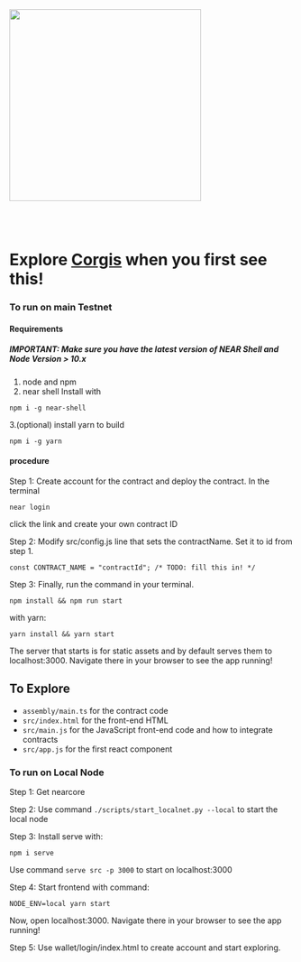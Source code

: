 <br />
<br />

<p>
<img src="https://corgis.nearprotocol.com/static/media/logo.6b6d06b2.png" width="340">
</p>

<br />
<br />

# Explore [Corgis](http://corgis.nearprotocol.com) when you first see this!

### To run on main Testnet
#### Requirements
##### IMPORTANT: Make sure you have the latest version of NEAR Shell and Node Version > 10.x 
1. node and npm
2. near shell
Install with 
```
npm i -g near-shell
```
3.(optional) install yarn to build
```
npm i -g yarn
```
#### procedure
Step 1: Create account for the contract and deploy the contract.
In the terminal
```
near login
```
click the link and create your own contract ID

Step 2:
Modify src/config.js line that sets the contractName. Set it to id from step 1.
```
const CONTRACT_NAME = "contractId"; /* TODO: fill this in! */
```

Step 3:
Finally, run the command in your terminal.
```
npm install && npm run start
```
with yarn:
```
yarn install && yarn start
```
The server that starts is for static assets and by default serves them to localhost:3000. Navigate there in your browser to see the app running!

## To Explore

- `assembly/main.ts` for the contract code
- `src/index.html` for the front-end HTML
- `src/main.js` for the JavaScript front-end code and how to integrate contracts
- `src/app.js` for the first react component

### To run on Local Node

Step 1:
Get nearcore

Step 2:
Use command ```./scripts/start_localnet.py --local``` to start the local node

Step 3:
Install serve with:
```
npm i serve
```
Use command ```serve src -p 3000``` to start on localhost:3000

Step 4:
Start frontend with command:
```
NODE_ENV=local yarn start
```
Now, open localhost:3000. Navigate there in your browser to see the app running!

Step 5:
Use wallet/login/index.html to create account and start exploring.
